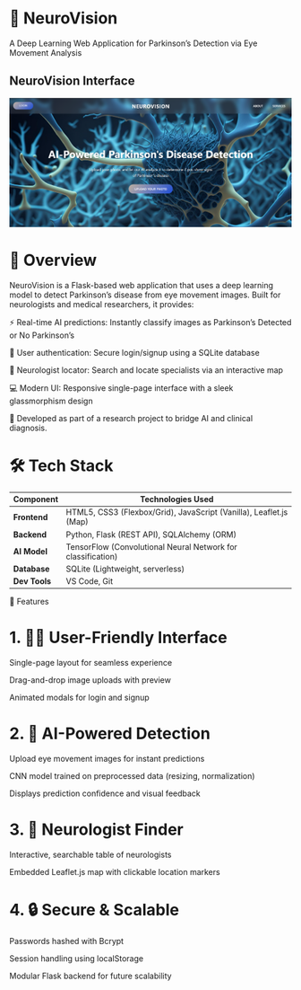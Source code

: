 # 🧠 NeuroVision

A Deep Learning Web Application for Parkinson’s Detection via Eye Movement Analysis

## NeuroVision Interface
![NeuroVision Hero Section](./hero%20section.png)

# 🌟 Overview
NeuroVision is a Flask-based web application that uses a deep learning model to detect Parkinson’s disease from eye movement images. Built for neurologists and medical researchers, it provides:

⚡ Real-time AI predictions: Instantly classify images as Parkinson’s Detected or No Parkinson’s

🔐 User authentication: Secure login/signup using a SQLite database

🧭 Neurologist locator: Search and locate specialists via an interactive map

💻 Modern UI: Responsive single-page interface with a sleek glassmorphism design

🔬 Developed as part of a research project to bridge AI and clinical diagnosis.


# 🛠️ Tech Stack
| Component     | Technologies Used                                                  |
| ------------- | ------------------------------------------------------------------ |
| **Frontend**  | HTML5, CSS3 (Flexbox/Grid), JavaScript (Vanilla), Leaflet.js (Map) |
| **Backend**   | Python, Flask (REST API), SQLAlchemy (ORM)                         |
| **AI Model**  | TensorFlow (Convolutional Neural Network for classification)       |
| **Database**  | SQLite (Lightweight, serverless)                                   |
| **Dev Tools** | VS Code, Git                                                       |




🚀 Features
# 1. 🧑‍💻 User-Friendly Interface
Single-page layout for seamless experience

Drag-and-drop image uploads with preview

Animated modals for login and signup

# 2. 🤖 AI-Powered Detection
Upload eye movement images for instant predictions

CNN model trained on preprocessed data (resizing, normalization)

Displays prediction confidence and visual feedback

# 3. 🧭 Neurologist Finder
Interactive, searchable table of neurologists

Embedded Leaflet.js map with clickable location markers

# 4. 🔒 Secure & Scalable
Passwords hashed with Bcrypt

Session handling using localStorage

Modular Flask backend for future scalability

